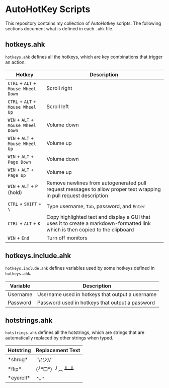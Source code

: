 # AutoHotKey Scripts

This repository contains my collection of AutoHotkey scripts. The following sections document what is defined in each `.ahk` file.

## hotkeys.ahk

`hotkeys.ahk` defines all the hotkeys, which are key combinations that trigger an action.

| Hotkey | Description |
| ------ | ----------- |
| `CTRL` + `ALT` + `Mouse Wheel Down` | Scroll right |
| `CTRL` + `ALT` + `Mouse Wheel Up` | Scroll left |
| `WIN` + `ALT` + `Mouse Wheel Down` | Volume down |
| `WIN` + `ALT` + `Mouse Wheel Up` | Volume up |
| `WIN` + `ALT` + `Page Down` | Volume down |
| `WIN` + `ALT` + `Page Up` | Volume up |
| `WIN` + `ALT` + `P` (hold) | Remove newlines from autogenerated pull request messages to allow proper text wrapping in pull request description |
| `CTRL` + `SHIFT` + `\` | Type username, `Tab`, password, and `Enter` |
| `CTRL` + `ALT` + `K` | Copy highlighted text and display a GUI that uses it to create a markdown-formatted link which is then copied to the clipboard |
| `WIN` + `End` | Turn off monitors |

## hotkeys.include.ahk

`hotkeys.include.ahk` defines variables used by some hotkeys defined in `hotkeys.ahk`.

| Variable | Description |
| -------- | ----------- |
| Username | Username used in hotkeys that output a username |
| Password  | Password used in hotkeys that output a password |

## hotstrings.ahk

`hotstrings.ahk` defines all the hotstrings, which are strings that are automatically replaced by other strings when typed.

| Hotstring | Replacement Text |
| --------- | ---------------- |
| \*shrug\* | ¯\\_(ツ)_/¯ |
| \*flip\* | (╯°□°）╯︵ ┻━┻ |
| \*eyeroll\* | ◔_◔ |
